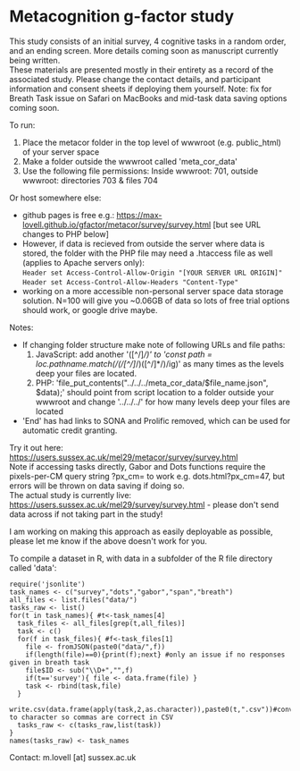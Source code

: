 # Metacognition g-factor study 
This study consists of an initial survey, 4 cognitive tasks in a random order, and an ending screen. More details coming soon as manuscript currently being written.<br>
These materials are presented mostly in their entirety as a record of the associated study. Please change the contact details, and participant information and consent sheets if deploying them yourself. Note: fix for Breath Task issue on Safari on MacBooks and mid-task data saving options coming soon.

To run:
1. Place the metacor folder in the top level of wwwroot (e.g. public_html) of your server space
2. Make a folder outside the wwwroot called 'meta_cor_data'
3. Use the following file permissions: Inside wwwroot: 701, outside wwwroot: directories 703 & files 704

Or host somewhere else:
* github pages is free e.g.: https://max-lovell.github.io/gfactor/metacor/survey/survey.html [but see URL changes to PHP below]
* However, if data is recieved from outside the server where data is stored, the folder with the PHP file may need a .htaccess file as well (applies to Apache servers only):<br>
  `Header set Access-Control-Allow-Origin "[YOUR SERVER URL ORIGIN]"`<br>
  `Header set Access-Control-Allow-Headers "Content-Type"`
* working on a more accessible non-personal server space data storage solution. N=100 will give you ~0.06GB of data so lots of free trial options should work, or google drive maybe.

Notes:
* If changing folder structure make note of following URLs and file paths:
  1. JavaScript: add another '([^\/]*\/)' to 'const path = loc.pathname.match(/(\/[^\/]*\/)([^\/]*\/)/ig)' as many times as the levels deep your files are located.
  2. PHP: 'file_put_contents("../../../meta_cor_data/$file_name.json", $data);' should point from script location to a folder outside your wwwroot and change '../../../' for how many levels deep your files are located
* 'End' has had links to SONA and Prolific removed, which can be used for automatic credit granting.

Try it out here: https://users.sussex.ac.uk/mel29/metacor/survey/survey.html<br>
Note if accessing tasks directly, Gabor and Dots functions require the pixels-per-CM query string ?px_cm= to work e.g. dots.html?px_cm=47, but errors will be thrown on data saving if doing so.<br>
The actual study is currently live: https://users.sussex.ac.uk/mel29/survey/survey.html - please don't send data across if not taking part in the study!<br>

I am working on making this approach as easily deployable as possible, please let me know if the above doesn't work for you.<br>

To compile a dataset in R, with data in a subfolder of the R file directory called 'data':
```
require('jsonlite')
task_names <- c("survey","dots","gabor","span","breath")
all_files <- list.files("data/")
tasks_raw <- list()
for(t in task_names){ #t<-task_names[4]
  task_files <- all_files[grep(t,all_files)]
  task <- c()
  for(f in task_files){ #f<-task_files[1]
    file <- fromJSON(paste0("data/",f))
    if(length(file)==0){print(f);next} #only an issue if no responses given in breath task
    file$ID <- sub("\\D+","",f)
    if(t=='survey'){ file <- data.frame(file) }
    task <- rbind(task,file)
  }
  write.csv(data.frame(apply(task,2,as.character)),paste0(t,".csv"))#convert to character so commas are correct in CSV
  tasks_raw <- c(tasks_raw,list(task))
}
names(tasks_raw) <- task_names
```

Contact: m.lovell [at] sussex.ac.uk
